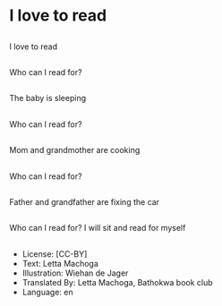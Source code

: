 # I love to read

##
I love to read

##
Who can I read for?

##
The baby is sleeping

##
Who can I read for?

##
Mom and grandmother
are cooking

##
Who can I read for?

##
Father and grandfather
are fixing the car

##
Who can I read for?
I will sit and read for
myself

##
* License: [CC-BY]
* Text: Letta Machoga
* Illustration: Wiehan de Jager
* Translated By: Letta Machoga, Bathokwa book club
* Language: en
